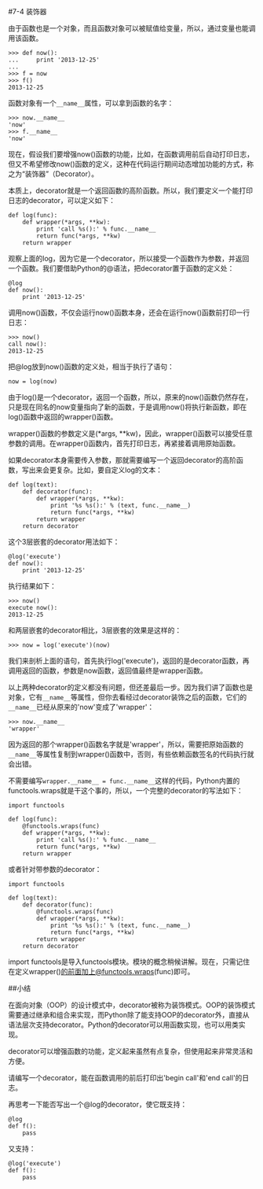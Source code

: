 #7-4 装饰器


由于函数也是一个对象，而且函数对象可以被赋值给变量，所以，通过变量也能调用该函数。

	>>> def now():
	...     print '2013-12-25'
	...
	>>> f = now
	>>> f()
	2013-12-25
函数对象有一个`__name__`属性，可以拿到函数的名字：

	>>> now.__name__
	'now'
	>>> f.__name__
	'now'
现在，假设我们要增强now()函数的功能，比如，在函数调用前后自动打印日志，但又不希望修改now()函数的定义，这种在代码运行期间动态增加功能的方式，称之为“装饰器”（Decorator）。

本质上，decorator就是一个返回函数的高阶函数。所以，我们要定义一个能打印日志的decorator，可以定义如下：
	
	def log(func):
	    def wrapper(*args, **kw):
	        print 'call %s():' % func.__name__
	        return func(*args, **kw)
	    return wrapper
观察上面的log，因为它是一个decorator，所以接受一个函数作为参数，并返回一个函数。我们要借助Python的@语法，把decorator置于函数的定义处：

	@log
	def now():
	    print '2013-12-25'
调用now()函数，不仅会运行now()函数本身，还会在运行now()函数前打印一行日志：

	>>> now()
	call now():
	2013-12-25
把@log放到now()函数的定义处，相当于执行了语句：

	now = log(now)
由于log()是一个decorator，返回一个函数，所以，原来的now()函数仍然存在，只是现在同名的now变量指向了新的函数，于是调用now()将执行新函数，即在log()函数中返回的wrapper()函数。

wrapper()函数的参数定义是(*args, **kw)，因此，wrapper()函数可以接受任意参数的调用。在wrapper()函数内，首先打印日志，再紧接着调用原始函数。

如果decorator本身需要传入参数，那就需要编写一个返回decorator的高阶函数，写出来会更复杂。比如，要自定义log的文本：

	def log(text):
	    def decorator(func):
	        def wrapper(*args, **kw):
	            print '%s %s():' % (text, func.__name__)
	            return func(*args, **kw)
	        return wrapper
	    return decorator
这个3层嵌套的decorator用法如下：

	@log('execute')
	def now():
	    print '2013-12-25'
执行结果如下：

	>>> now()
	execute now():
	2013-12-25
和两层嵌套的decorator相比，3层嵌套的效果是这样的：

	>>> now = log('execute')(now)
我们来剖析上面的语句，首先执行log('execute')，返回的是decorator函数，再调用返回的函数，参数是now函数，返回值最终是wrapper函数。

以上两种decorator的定义都没有问题，但还差最后一步。因为我们讲了函数也是对象，它有`__name__`等属性，但你去看经过decorator装饰之后的函数，它们的`__name__`已经从原来的'now'变成了'wrapper'：

	>>> now.__name__
	'wrapper'
因为返回的那个wrapper()函数名字就是'wrapper'，所以，需要把原始函数的`__name__`等属性复制到wrapper()函数中，否则，有些依赖函数签名的代码执行就会出错。

不需要编写`wrapper.__name__ = func.__name__`这样的代码，Python内置的functools.wraps就是干这个事的，所以，一个完整的decorator的写法如下：

	import functools
	
	def log(func):
	    @functools.wraps(func)
	    def wrapper(*args, **kw):
	        print 'call %s():' % func.__name__
	        return func(*args, **kw)
	    return wrapper
或者针对带参数的decorator：

	import functools
	
	def log(text):
	    def decorator(func):
	        @functools.wraps(func)
	        def wrapper(*args, **kw):
	            print '%s %s():' % (text, func.__name__)
	            return func(*args, **kw)
	        return wrapper
	    return decorator
import functools是导入functools模块。模块的概念稍候讲解。现在，只需记住在定义wrapper()的前面加上@functools.wraps(func)即可。

##小结

在面向对象（OOP）的设计模式中，decorator被称为装饰模式。OOP的装饰模式需要通过继承和组合来实现，而Python除了能支持OOP的decorator外，直接从语法层次支持decorator。Python的decorator可以用函数实现，也可以用类实现。

decorator可以增强函数的功能，定义起来虽然有点复杂，但使用起来非常灵活和方便。

请编写一个decorator，能在函数调用的前后打印出'begin call'和'end call'的日志。

再思考一下能否写出一个@log的decorator，使它既支持：

	@log
	def f():
	    pass
又支持：

	@log('execute')
	def f():
	    pass
